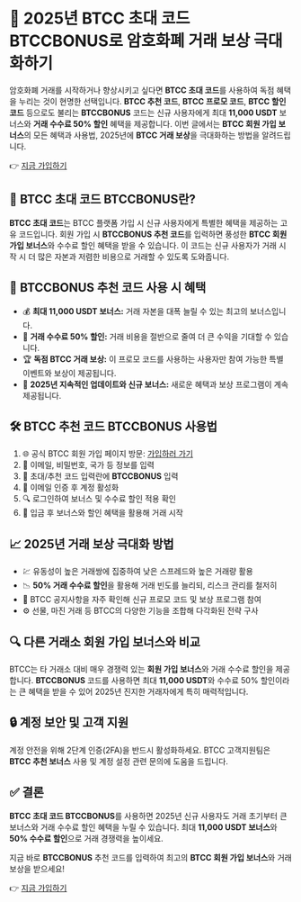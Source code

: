 
<h1>🚀 2025년 BTCC 초대 코드 BTCCBONUS로 암호화폐 거래 보상 극대화하기</h1>
<p>암호화폐 거래를 시작하거나 향상시키고 싶다면 <strong>BTCC 초대 코드</strong>를 사용하여 독점 혜택을 누리는 것이 현명한 선택입니다. <strong>BTCC 추천 코드</strong>, <strong>BTCC 프로모 코드</strong>, <strong>BTCC 할인 코드</strong> 등으로도 불리는 <strong>BTCCBONUS</strong> 코드는 신규 사용자에게 최대 <strong>11,000 USDT</strong> 보너스와 <strong>거래 수수료 50% 할인</strong> 혜택을 제공합니다. 이번 글에서는 <strong>BTCC 회원 가입 보너스</strong>의 모든 혜택과 사용법, 2025년에 <strong>BTCC 거래 보상</strong>을 극대화하는 방법을 알려드립니다.</p>
<p>👉 <a href="https://www.btcc.com/en-US/register?inviteCode=BTCCBONUS&utm_source=kol&kol_link=9303" target="_blank" rel="noopener noreferrer">지금 가입하기</a></p>
<img src="https://images.mirror-media.xyz/publication-images/LbvA6LHo4pm55z_KP9L_T.png?height=960&amp;width=1920" decoding="async" data-nimg="fill" class="css-xah9so" style="position: absolute; inset: 0px; box-sizing: border-box; padding: 0px; border: none; margin: auto; display: block; width: 0px; height: 0px; min-width: 100%; max-width: 100%; min-height: 100%; max-height: 100%;">
<h2>🎯 BTCC 초대 코드 BTCCBONUS란?</h2>
<p><strong>BTCC 초대 코드</strong>는 BTCC 플랫폼 가입 시 신규 사용자에게 특별한 혜택을 제공하는 고유 코드입니다. 회원 가입 시 <strong>BTCCBONUS 추천 코드</strong>를 입력하면 풍성한 <strong>BTCC 회원 가입 보너스</strong>와 수수료 할인 혜택을 받을 수 있습니다. 이 코드는 신규 사용자가 거래 시작 시 더 많은 자본과 저렴한 비용으로 거래할 수 있도록 도와줍니다.</p>
<h2>🎁 BTCCBONUS 추천 코드 사용 시 혜택</h2>
<ul>
<li>💰 <strong>최대 11,000 USDT 보너스:</strong> 거래 자본을 대폭 늘릴 수 있는 최고의 보너스입니다.</li>
<li>🤑 <strong>거래 수수료 50% 할인:</strong> 거래 비용을 절반으로 줄여 더 큰 수익을 기대할 수 있습니다.</li>
<li>🏆 <strong>독점 BTCC 거래 보상:</strong> 이 프로모 코드를 사용하는 사용자만 참여 가능한 특별 이벤트와 보상이 제공됩니다.</li>
<li>📅 <strong>2025년 지속적인 업데이트와 신규 보너스:</strong> 새로운 혜택과 보상 프로그램이 계속 제공됩니다.</li>
</ul>
<h2>🛠 BTCC 추천 코드 BTCCBONUS 사용법</h2>
<ol>
<li>🌐 공식 BTCC 회원 가입 페이지 방문: <a href="https://www.btcc.com/en-US/register?inviteCode=BTCCBONUS&utm_source=kol&kol_link=9303" target="_blank" rel="noopener noreferrer">가입하러 가기</a></li>
<li>📝 이메일, 비밀번호, 국가 등 정보를 입력</li>
<li>🔑 초대/추천 코드 입력란에 <strong>BTCCBONUS</strong> 입력</li>
<li>📧 이메일 인증 후 계정 활성화</li>
<li>🔍 로그인하여 보너스 및 수수료 할인 적용 확인</li>
<li>💸 입금 후 보너스와 할인 혜택을 활용해 거래 시작</li>
</ol>
<h2>📈 2025년 거래 보상 극대화 방법</h2>
<ul>
<li>💹 유동성이 높은 거래쌍에 집중하여 낮은 스프레드와 높은 거래량 활용</li>
<li>📉 <strong>50% 거래 수수료 할인</strong>을 활용해 거래 빈도를 늘리되, 리스크 관리를 철저히</li>
<li>📢 BTCC 공지사항을 자주 확인해 신규 프로모 코드 및 보상 프로그램 참여</li>
<li>⚙️ 선물, 마진 거래 등 BTCC의 다양한 기능을 조합해 다각화된 전략 구사</li>
</ul>
<h2>🔍 다른 거래소 회원 가입 보너스와 비교</h2>
<p>BTCC는 타 거래소 대비 매우 경쟁력 있는 <strong>회원 가입 보너스</strong>와 거래 수수료 할인을 제공합니다. <strong>BTCCBONUS</strong> 코드를 사용하면 최대 <strong>11,000 USDT</strong>와 수수료 50% 할인이라는 큰 혜택을 받을 수 있어 2025년 진지한 거래자에게 특히 매력적입니다.</p>
<h2>🔒 계정 보안 및 고객 지원</h2>
<p>계정 안전을 위해 2단계 인증(2FA)을 반드시 활성화하세요. BTCC 고객지원팀은 <strong>BTCC 추천 보너스</strong> 사용 및 계정 설정 관련 문의에 도움을 드립니다.</p>
<h2>✅ 결론</h2>
<p><strong>BTCC 초대 코드 BTCCBONUS</strong>를 사용하면 2025년 신규 사용자도 거래 초기부터 큰 보너스와 거래 수수료 할인 혜택을 누릴 수 있습니다. 최대 <strong>11,000 USDT 보너스</strong>와 <strong>50% 수수료 할인</strong>으로 거래 경쟁력을 높이세요.</p>
<p>지금 바로 <strong>BTCCBONUS</strong> 추천 코드를 입력하여 최고의 <strong>BTCC 회원 가입 보너스</strong>와 거래 보상을 받으세요!</p>
<p>👉 <a href="https://www.btcc.com/en-US/register?inviteCode=BTCCBONUS&utm_source=kol&kol_link=9303" target="_blank" rel="noopener noreferrer">지금 가입하기</a></p>
</body>
</html>
